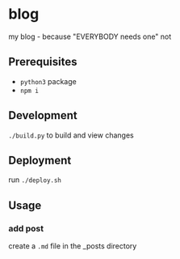 blog
===

my blog - because "EVERYBODY needs one" not

## Prerequisites

- `python3` package
- `npm i`

## Development

`./build.py` to build and view changes

## Deployment

run `./deploy.sh`

## Usage

### add post

create a `.md` file in the _posts directory

